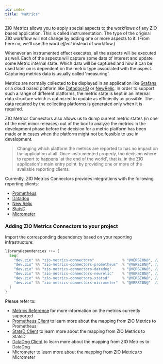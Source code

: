 ```yaml
---
id: index
title: "Metrics"
---
```

ZIO Metrics allows you to apply special aspects to the workflows of any ZIO based application. This is called
instrumentation. The type of the original ZIO workflow will not change by adding one or more aspects to it. (From here
on, we'll use the word _effect_ instead of workflow.)

Whenever an instrumented effect executes, all the aspects will be executed as well. Each of the aspects will capture
some data of interest and update some Metric internal state. Which data will be captured and how it can be used later on
is dependent on the metric type associated with the aspect. Capturing metrics data is usually called 'measuring'.

Metrics are normally collected to be displayed in an application like [Grafana](https://grafana.com/) or a cloud based
platform like [DatadogHQ](https://docs.datadoghq.com/) or [NewRelic](https://newrelic.com).
In order to support such a range of different platforms, the metric state is kept in an internal data structure which is
optimized to update as efficiently as possible. The data required by the collecting platforms is generated only when it
is required.

ZIO Metrics Connectors also allows us to dump current metric states (in one of the next minor releases) out of the box
to analyze the metrics in the development phase before the decision for a metric platform has been made or in cases when
the platform might not be feasible to use in development.

> Changing which platform the metrics are reported to has no impact on the application at all. Once instrumented
> properly, the decision where to report to happens 'at the end of the world', that is, in the ZIO application's main
> entry point, by providing one or more of the available reporting clients.

Currently, ZIO Metrics Connectors provides integrations with the following reporting clients:
* [Prometheus](https://prometheus.io/)
* [Datadog](https://docs.datadoghq.com/)
* [New Relic](https://newrelic.com)
* [StatsD](https://github.com/statsd/statsd)
* [Micrometer](https://micrometer.io)

### Adding ZIO Metrics Connectors to your project

Import the corresponding dependency based on your reporting infrastructure:
```sbt
libraryDependencies ++= {
  Seq(
    "dev.zio" %% "zio-metrics-connectors"             % "@VERSION@", // core library
    "dev.zio" %% "zio-metrics-connectors-prometheus"  % "@VERSION@", // Prometheus client
    "dev.zio" %% "zio-metrics-connectors-datadog"     % "@VERSION@", // DataDog client
    "dev.zio" %% "zio-metrics-connectors-newrelic"    % "@VERSION@", // NewRelic client
    "dev.zio" %% "zio-metrics-connectors-statsd"      % "@VERSION@", // StatsD client
    "dev.zio" %% "zio-metrics-connectors-micrometer"  % "@VERSION@"  // Micrometer client
  )
}
```

Please refer to:

* [Metrics Reference](metric-reference.md) for more information on the metrics currently supported
* [Prometheus Client](prometheus-client.md) to learn more about the mapping from ZIO Metrics to Prometheus
* [StatsD Client](statsd-client.md) to learn more about the mapping from ZIO Metrics to StatsD
* [DataDog Client](datadog-client.md) to learn more about the mapping from ZIO Metrics to DataDog
* [Micrometer](micrometer-connector.md) to learn more about the mapping from ZIO Metrics to Micrometer
